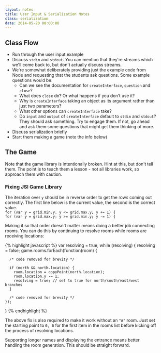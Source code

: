 ```yaml
---
layout: notes
title: User Input & Serialization Notes
class: serialization
date: 2014-05-20 00:00:00
---
```


## Class Flow

- Run through the user input example
- Discuss `stdin` and `stdout`. You can mention that they're streams which
  we'll come back to, but don't actually discuss streams.
- We're somewhat deliberately providing just the example code from Node and
  requesting that the students ask questions. Some example questions would be:
    * Can we see the documentation for `createInterface`, `question` and
      `close`?
    * What does `close` do? Or what happens if you don't use it?
    * Why is `createInterface` taking an object as its argument rather than
      just two parameters?
    * What other options can `createInterface` take?
    * Do `input` and `output` of `createInterface` default to `stdin` and
      `stdout`?
  They should ask something. Try to engage them. If not, go ahead and ask
  them some questions that might get them thinking of more.
- Discuss serialization briefly
- Start them making a game (note the info below)


## The Game

Note that the game library is intentionally broken. Hint at this, but don't
tell them. The point is to teach them a lesson - not all libraries work, so
approach them with caution.

### Fixing JSI Game Library

The iteration over `y` should be in reverse order to get the rows coming out
correctly. The first line below is the current value, the second is the
correct value.  
`for (var y = grid.min.y; y <= grid.max.y; y += 1) {`  
`for (var y = grid.max.y; y >= grid.min.y; y -= 1) {`  

Making it so that order doesn't matter means doing a better job connecting
rooms. You can do this by continuing to resolve rooms while rooms are
receiving locations:

{% highlight javascript %}
  var resolving = true;
  while (resolving) {
    resolving = false;
    game.rooms.forEach(function(room) {

      /* code removed for brevity */

      if (north && north.location) {
        room.location = copyPoint(north.location);
        room.location.y -= 1;
        resolving = true; // set to true for north/south/east/west branches
      }

      /* code removed for brevity */
    });
  }
{% endhighlight %}

The above fix is also required to make it work without an `"A"` room. Just set
the starting point to `0, 0` for the first item in the rooms list before
kicking off the process of resolving locations.

Supporting longer names and displaying the entrance means better handling the
room generation. This should be straight forward.
